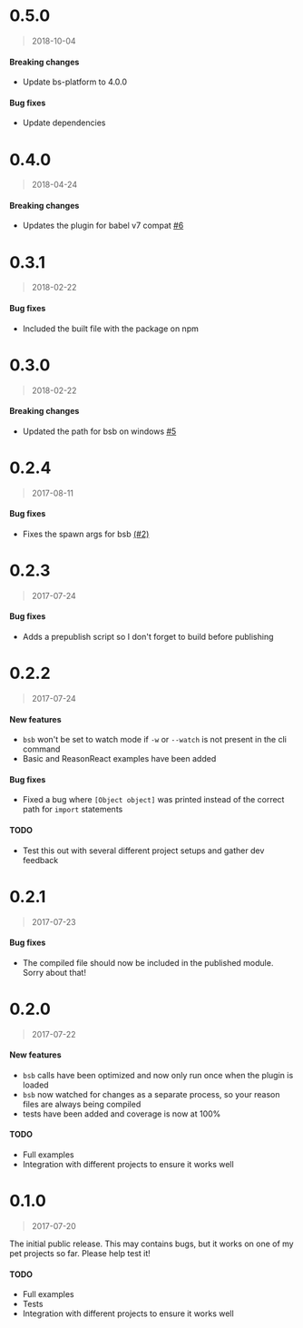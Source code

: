 # 0.5.0
> 2018-10-04

#### Breaking changes
- Update bs-platform to 4.0.0

#### Bug fixes
- Update dependencies

# 0.4.0
> 2018-04-24

#### Breaking changes
- Updates the plugin for babel v7 compat [#6](https://github.com/mike-engel/babel-plugin-bucklescript/pull/6)

# 0.3.1
> 2018-02-22

#### Bug fixes
- Included the built file with the package on npm

# 0.3.0
> 2018-02-22

#### Breaking changes
- Updated the path for bsb on windows [#5](https://github.com/mike-engel/babel-plugin-bucklescript/pull/5)

# 0.2.4
> 2017-08-11

#### Bug fixes
- Fixes the spawn args for bsb [(#2)](https://github.com/mike-engel/babel-plugin-bucklescript/pull/2)

# 0.2.3
> 2017-07-24

#### Bug fixes
- Adds a prepublish script so I don't forget to build before publishing

# 0.2.2
> 2017-07-24

#### New features
- `bsb` won't be set to watch mode if `-w` or `--watch` is not present in the cli command
- Basic and ReasonReact examples have been added

#### Bug fixes
- Fixed a bug where `[Object object]` was printed instead of the correct path for `import` statements

#### TODO
- Test this out with several different project setups and gather dev feedback

# 0.2.1
> 2017-07-23

#### Bug fixes
- The compiled file should now be included in the published module. Sorry about that!

# 0.2.0
> 2017-07-22

#### New features
- `bsb` calls have been optimized and now only run once when the plugin is loaded
- `bsb` now watched for changes as a separate process, so your reason files are always being compiled
- tests have been added and coverage is now at 100%

#### TODO
- Full examples
- Integration with different projects to ensure it works well

# 0.1.0
> 2017-07-20

The initial public release. This may contains bugs, but it works on one of my pet projects so far. Please help test it!

#### TODO
- Full examples
- Tests
- Integration with different projects to ensure it works well
